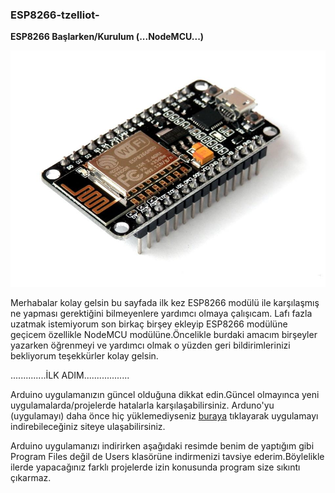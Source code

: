 ### ESP8266-tzelliot-
**ESP8266 Başlarken/Kurulum (...NodeMCU...)**

![](GitHUB%20Resim/NODE-MCU.jpg)

Merhabalar kolay gelsin bu sayfada ilk kez ESP8266 modülü ile karşılaşmış ne yapması gerektiğini bilmeyenlere yardımcı olmaya çalışıcam.
Lafı fazla uzatmak istemiyorum son birkaç birşey ekleyip ESP8266 modülüne geçicem özellikle NodeMCU modülüne.Öncelikle burdaki amacım birşeyler yazarken öğrenmeyi ve yardımcı olmak o yüzden geri bildirimlerinizi bekliyorum teşekkürler kolay gelsin.

..............İLK ADIM..................

Arduino uygulamanızın güncel olduğuna dikkat edin.Güncel olmayınca yeni uygulamalarda/projelerde hatalarla karşılaşabilirsiniz.
Arduno'yu (uygulamayı) daha önce hiç yüklemediyseniz [buraya](https://www.arduino.cc/en/Main/Software) tıklayarak uygulamayı indirebileceğiniz siteye ulaşabilirsiniz.

Arduino uygulamanızı indirirken aşağıdaki resimde benim de yaptığım gibi Program Files değil de Users klasörüne indirmenizi tavsiye ederim.Böylelikle ilerde yapacağınız farklı projelerde izin konusunda program size sıkıntı çıkarmaz.
